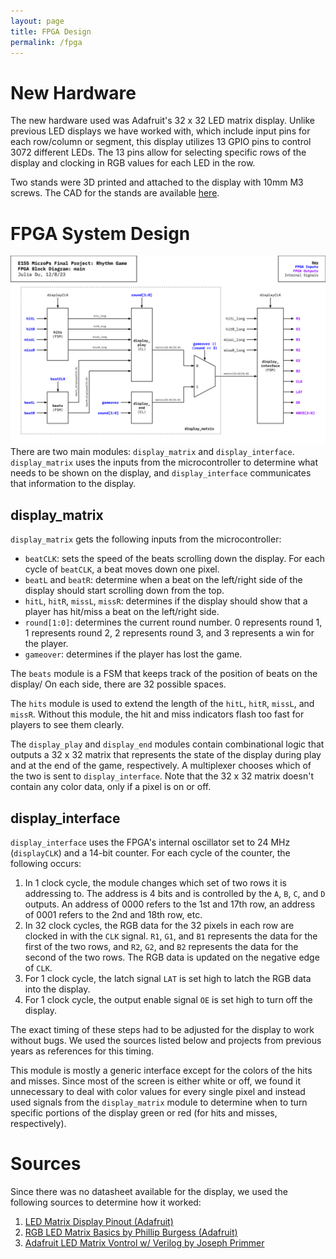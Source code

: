 ```yaml
---
layout: page
title: FPGA Design
permalink: /fpga
---
```


# New Hardware
The new hardware used was Adafruit's 32 x 32 LED matrix display. Unlike previous LED displays we have worked with, which include input pins for each row/column or segment, this display utilizes 13 GPIO pins to control 3072 different LEDs. The 13 pins allow for selecting specific rows of the display and clocking in RGB values for each LED in the row.

Two stands were 3D printed and attached to the display with 10mm M3 screws. The CAD for the stands are available [here](https://github.com/julia-du/Rhythm-Game/tree/main/src/CAD).

# FPGA System Design
![FPGABlockDiagram](./assets/schematics/FPGABlockDiagram.png)
There are two main modules: `display_matrix` and `display_interface`. `display_matrix` uses the inputs from the microcontroller to determine what needs to be shown on the display, and `display_interface` communicates that information to the display. 

## display_matrix

`display_matrix` gets the following inputs from the microcontroller:
- `beatCLK`: sets the speed of the beats scrolling down the display. For each cycle of `beatCLK`, a beat moves down one pixel. 
- `beatL` and `beatR`: determine when a beat on the left/right side of the display should start scrolling down from the top.
- `hitL`, `hitR`, `missL`, `missR`: determines if the display should show that a player has hit/miss a beat on the left/right side.
- `round[1:0]`: determines the current round number. 0 represents round 1, 1 represents round 2, 2 represents round 3, and 3 represents a win for the player.
- `gameover`: determines if the player has lost the game.

The `beats` module is a FSM that keeps track of the position of beats on the display/ On each side, there are 32 possible spaces. 

The `hits` module is used to extend the length of the `hitL`, `hitR`, `missL`, and `missR`. Without this module, the hit and miss indicators flash too fast for players to see them clearly.

The `display_play` and `display_end` modules contain combinational logic that outputs a 32 x 32 matrix that represents the state of the display during play and at the end of the game, respectively. A multiplexer chooses which of the two is sent to `display_interface`. Note that the 32 x 32 matrix doesn't contain any color data, only if a pixel is on or off. 

## display_interface

`display_interface` uses the FPGA's internal oscillator set to 24 MHz (`displayCLK`) and a 14-bit counter. For each cycle of the counter, the following occurs:
1. In 1 clock cycle, the module changes which set of two rows it is addressing to. The address is 4 bits and is controlled by the `A`, `B`, `C`, and `D` outputs. An address of 0000 refers to the 1st and 17th row, an address of 0001 refers to the 2nd and 18th row, etc. 
2. In 32 clock cycles, the RGB data for the 32 pixels in each row are clocked in with the `CLK` signal. `R1`, `G1`, and `B1` represents the data for the first of the two rows, and `R2`, `G2`, and `B2` represents the data for the second of the two rows. The RGB data is updated on the negative edge of `CLK`.
3. For 1 clock cycle, the latch signal `LAT` is set high to latch the RGB data into the display.
4. For 1 clock cycle, the output enable signal `OE` is set high to turn off the display.

The exact timing of these steps had to be adjusted for the display to work without bugs. We used the sources listed below and projects from previous years as references for this timing. 

This module is mostly a generic interface except for the colors of the hits and misses. Since most of the screen is either white or off, we found it unnecessary to deal with color values for every single pixel and instead used signals from the `display_matrix` module to determine when to turn specific portions of the display green or red (for hits and misses, respectively).

# Sources
Since there was no datasheet available for the display, we used the following sources to determine how it worked:
1. [LED Matrix Display Pinout (Adafruit)](https://learn.adafruit.com/assets/23768)
2. [RGB LED Matrix Basics by Phillip Burgess (Adafruit)](https://cdn-learn.adafruit.com/downloads/pdf/32x16-32x32-rgb-led-matrix.pdf)
3. [Adafruit LED Matrix Vontrol w/ Verilog by Joseph Primmer](https://uselessrobots.com/2020/12/28/adafruit-led-matrix-control-with-verilog-1/)
